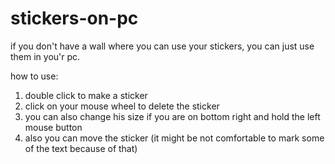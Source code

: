 # stickers-on-pc
if you don't have a wall where you can use your stickers, you can just use them in you'r pc. 

how to use: 
1) double click to make a sticker 
2) click on your mouse wheel to delete the sticker 
3) you can also change his size if you are on bottom right and hold the left mouse button
4) also you can move the sticker (it might be not comfortable to mark some of the text because of that)
